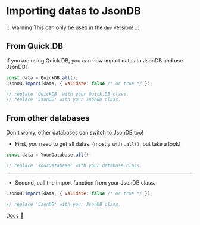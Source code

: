 # Importing datas to JsonDB

::: warning
This can only be used in the `dev` version!
:::

## From Quick.DB
If you are using Quick.DB, you can now import datas to JsonDB and use JsonDB!

```js
const data = QuickDB.all();
JsonDB.import(data, { validate: false /* or true */ });

// replace 'QuickDB' with your Quick.DB class.
// replace 'JsonDB' with your JsonDB class.
```

## From other databases
Don't worry, other databases can switch to JsonDB too!

* First, you need to get all datas.
(mostly with `.all()`, but take a look)

```js
const data = YourDatabase.all();

// replace 'YourDatabase' with your database class.
```

<hr>

* Second, call the import function from your JsonDB class.

```js
JsonDB.import(data, { validate: false /* or true */ });

// replace 'JsonDB' with your JsonDB class.
```

[Docs 📗](https://updevs-db.js.org/docs/#/docs/main/main/class/JsonDB?scrollTo=import)
